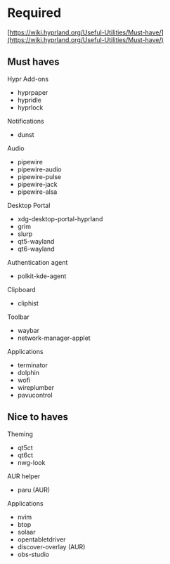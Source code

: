 # Required

[https://wiki.hyprland.org/Useful-Utilities/Must-have/](https://wiki.hyprland.org/Useful-Utilities/Must-have/)

## Must haves

Hypr Add-ons

- hyprpaper
- hypridle
- hyprlock

Notifications

- dunst

Audio

- pipewire
- pipewire-audio
- pipewire-pulse
- pipewire-jack
- pipewire-alsa

Desktop Portal

- xdg-desktop-portal-hyprland
- grim
- slurp
- qt5-wayland
- qt6-wayland

Authentication agent

- polkit-kde-agent

Clipboard

- cliphist

Toolbar

- waybar
- network-manager-applet

Applications

- terminator
- dolphin
- wofi
- wireplumber
- pavucontrol

## Nice to haves

Theming

- qt5ct
- qt6ct
- nwg-look

AUR helper

- paru (AUR)

Applications

- nvim
- btop
- solaar
- opentabletdriver
- discover-overlay (AUR)
- obs-studio
